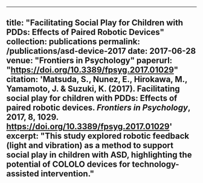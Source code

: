 
---
title: "Facilitating Social Play for Children with PDDs: Effects of Paired Robotic Devices"
collection: publications
permalink: /publications/asd-device-2017
date: 2017-06-28
venue: "Frontiers in Psychology"
paperurl: "https://doi.org/10.3389/fpsyg.2017.01029"
citation: 'Matsuda, S., Nunez, E., Hirokawa, M., Yamamoto, J. & Suzuki, K. (2017). Facilitating social play for children with PDDs: Effects of paired robotic devices. *Frontiers in Psychology*, 2017, 8, 1029. https://doi.org/10.3389/fpsyg.2017.01029'
excerpt:  "This study explored robotic feedback (light and vibration) as a method to support social play in children with ASD, highlighting the potential of COLOLO devices for technology-assisted intervention."
---
